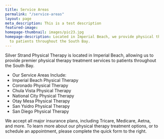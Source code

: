 ```yaml
---
title: Service Areas
permalink: "/service-areas"
layout: page
meta_description: This is a test description
featured-image: 
homepage-thumbnail: images/pic23.jpg
homepage-description: Located in Imperial Beach, we provide physical therapy through
  to patients throughout the South Bay.
---
```


Silver Strand Physical Therapy is located in Imperial Beach, allowing us to provide premier physical therapy treatment services to patients throughout the South Bay.

- Our Service Areas Include:
- Imperial Beach Physical Therapy
- Coronado Physical Therapy
- Chula Vista Physical Therapy
- National City Physical Therapy
- Otay Mesa Physical Therapy
- San Ysidro Physical Therapy
- San Diego Physical Therapy

We accept all major insurance plans, including Tricare, Medicare, Aetna, and more. To learn more about our physical therapy treatment options, or to schedule an appointment, please complete the quick form to the right.
